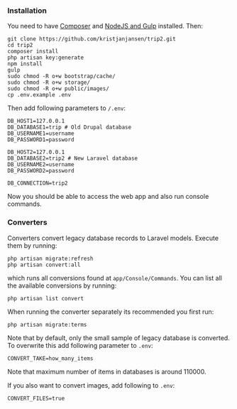 ### Installation

You need to have [Composer](https://github.com/kristjanjansen/trip2_vagrant/blob/master/provision.sh#L46) and [NodeJS and Gulp](https://github.com/kristjanjansen/trip2_vagrant/blob/master/provision.sh#L105) installed. Then:

    git clone https://github.com/kristjanjansen/trip2.git
    cd trip2
    composer install
    php artisan key:generate
    npm install
    gulp
    sudo chmod -R o+w bootstrap/cache/
    sudo chmod -R o+w storage/
    sudo chmod -R o+w public/images/
    cp .env.example .env

Then  add following parameters to ```/.env```:

    DB_HOST1=127.0.0.1
    DB_DATABASE1=trip # Old Drupal database
    DB_USERNAME1=username
    DB_PASSWORD1=password

    DB_HOST2=127.0.0.1
    DB_DATABASE2=trip2 # New Laravel database
    DB_USERNAME2=username
    DB_PASSWORD2=password

    DB_CONNECTION=trip2

Now you should be able to access the web app and also run console commands.

### Converters

Converters convert legacy database records to Laravel models. Execute them by running:
    
    php artisan migrate:refresh
    php artisan convert:all
    
which runs all conversions found at ```app/Console/Commands```. You can list all the available conversions by running:

    php artisan list convert

When running the converter separately its recommended you first run:

    php artisan migrate:terms

Note that by default, only the small sample of legacy database is converted. To overwrite this add following parameter to ```.env```:

    CONVERT_TAKE=how_many_items

Note that maximum number of items in databases is around 110000.

If you also want to convert images, add following to ```.env```:
    
    CONVERT_FILES=true
